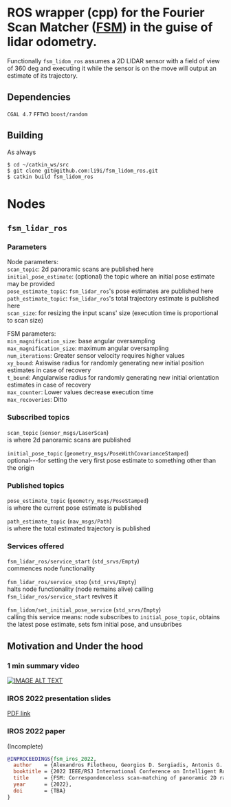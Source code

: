 # ROS wrapper (cpp) for the Fourier Scan Matcher ([FSM](https://github.com/li9i/fsm)) in the guise of lidar odometry.

Functionally `fsm_lidom_ros` assumes a 2D LIDAR sensor with a field of view of
360 deg and executing it while the sensor is on the move will output an estimate
of its trajectory.

## Dependencies
`CGAL 4.7`
`FFTW3`
`boost/random`

## Building

As always
```
$ cd ~/catkin_ws/src
$ git clone git@github.com:li9i/fsm_lidom_ros.git
$ catkin build fsm_lidom_ros
```

# Nodes

## `fsm_lidar_ros`

### Parameters
Node parameters:\
`scan_topic`: 2d panoramic scans are published here\
`initial_pose_estimate`: (optional) the topic where an initial pose estimate may be provided\
`pose_estimate_topic`: `fsm_lidar_ros`'s pose estimates are published here\
`path_estimate_topic`: `fsm_lidar_ros`'s total trajectory estimate is published here\
`scan_size`: for resizing the input scans' size (execution time is proportional to scan size)

FSM parameters:\
`min_magnification_size`: base angular oversampling\
`max_magnification_size`: maximum angular oversampling\
`num_iterations`: Greater sensor velocity requires higher values\
`xy_bound`: Axiswise radius for randomly generating new initial position estimates in case of recovery\
`t_bound`: Angularwise radius for randomly generating new initial orientation estimates in case of recovery\
`max_counter`: Lower values decrease execution time\
`max_recoveries`: Ditto

### Subscribed topics
`scan_topic` (`sensor_msgs/LaserScan`)\
is where 2d panoramic scans are published

`initial_pose_topic` (`geometry_msgs/PoseWithCovarianceStamped`)\
optional---for setting the very first pose estimate to something other than the origin

### Published topics
`pose_estimate_topic` (`geometry_msgs/PoseStamped`)\
is where the current pose estimate is published

`path_estimate_topic` (`nav_msgs/Path`)\
is where the total estimated trajectory is published


### Services offered
`fsm_lidar_ros/service_start` (`std_srvs/Empty`)\
commences node functionality

`fsm_lidar_ros/service_stop` (`std_srvs/Empty`)\
halts node functionality (node remains alive) calling `fsm_lidar_ros/service_start` revives it

`fsm_lidom/set_initial_pose_service` (`std_srvs/Empty`)\
calling this service means: node subscribes to `initial_pose_topic`, obtains the latest pose estimate, sets fsm initial pose, and unsubribes


## Motivation and Under the hood

### 1 min summary video
[![IMAGE ALT TEXT](http://img.youtube.com/vi/hB4qsHCEXGI/0.jpg)](http://www.youtube.com/watch?v=hB4qsHCEXGI "1 min summary video")

### IROS 2022 presentation slides
[PDF link](https://raw.githubusercontent.com/li9i/fsm_presentation_iros22/master/main.pdf)

### IROS 2022 paper

(Incomplete)

```bibtex
@INPROCEEDINGS{fsm_iros_2022,
  author    = {Alexandros Filotheou, Georgios D. Sergiadis, Antonis G. Dimitriou},
  booktitle = {2022 IEEE/RSJ International Conference on Intelligent Robots and Systems (IROS)},
  title     = {FSM: Correspondenceless scan-matching of panoramic 2D range scans},
  year      = {2022},
  doi       = {TBA}
}
